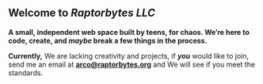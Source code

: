 ## Welcome to *Raptorbytes LLC*
**A small, independent web space built by teens, for chaos. We’re here to code, create, and *maybe* break a few things in the process.**

**Currently,** We are lacking creativity and projects, if ***you*** would like to join, send me an email at **arco@raptorbytes.org** and We will see if you meet the standards.
